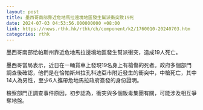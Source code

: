 ```yaml
---
layout: post
title: 墨西哥南部靠近危地馬拉邊境地區發生幫派衝突致19死
date: 2024-07-03 04:53:56.000000000 +08:00
link: https://news.rthk.hk/rthk/ch/component/k2/1760010-20240703.htm
categories: rthk
---
```


墨西哥南部恰帕斯州靠近危地馬拉邊境地區發生幫派衝突，造成19人死亡。

墨西哥當局表示，近日在一輛貨車上發現19名身上有槍傷的死者。政府多個部門調查後確認，他們是在恰帕斯州拉孔科迪亞市附近發生的衝突中，中槍死亡，其中14人為男性，至少6人攜帶危地馬拉政府簽發的身份證明。

檢察部門正調查事件原因，初步認為，衝突與多個販毒集團有關，可能涉及相互爭奪地盤。
